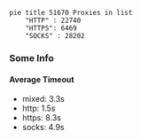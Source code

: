 
```mermaid
pie title 51670 Proxies in list
    "HTTP" : 22740
    "HTTPS": 6469
    "SOCKS" : 28202
```

### Some Info
#### Average Timeout

- mixed: 3.3s
- http: 1.5s
- https: 8.3s
- socks: 4.9s